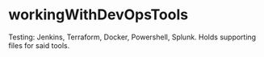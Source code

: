 # workingWithDevOpsTools
Testing: Jenkins, Terraform, Docker, Powershell, Splunk. Holds supporting files for said tools.
